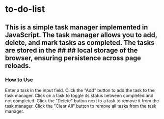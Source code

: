 # to-do-list
## This is a simple task manager implemented in JavaScript. The task manager allows you to add, delete, and mark tasks as completed. The tasks are stored in the ## ## local storage of the browser, ensuring persistence across page reloads.
### How to Use
Enter a task in the input field.
Click the "Add" button to add the task to the task manager.
Click on a task to toggle its status between completed and not completed.
Click the "Delete" button next to a task to remove it from the task manager.
Click the "Clear All" button to remove all tasks from the task manager.

